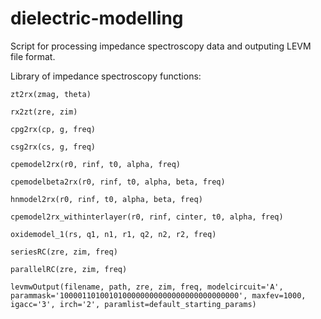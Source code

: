 # dielectric-modelling

Script for processing impedance spectroscopy data and outputing LEVM file format.

Library of impedance spectroscopy functions:

`zt2rx(zmag, theta)`

`rx2zt(zre, zim)`

`cpg2rx(cp, g, freq)`

`csg2rx(cs, g, freq)`

`cpemodel2rx(r0, rinf, t0, alpha, freq)`

`cpemodelbeta2rx(r0, rinf, t0, alpha, beta, freq)`

`hnmodel2rx(r0, rinf, t0, alpha, beta, freq)`

`cpemodel2rx_withinterlayer(r0, rinf, cinter, t0, alpha, freq)`

`oxidemodel_1(rs, q1, n1, r1, q2, n2, r2, freq)`

`seriesRC(zre, zim, freq)`

`parallelRC(zre, zim, freq)`

`levmwOutput(filename, path, zre, zim, freq, modelcircuit='A', parammask='1000011010010100000000000000000000000000', maxfev=1000, igacc='3', irch='2', paramlist=default_starting_params)`
